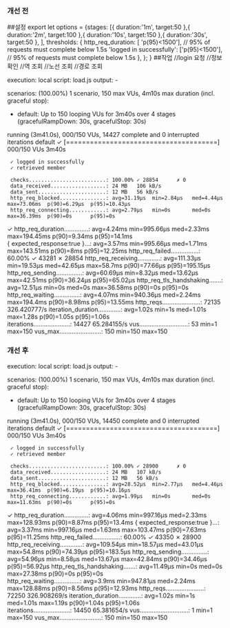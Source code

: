 ### 개선 전
##설정
       export let options = {stages: [{
            duration:'1m', target:50
        },{
            duration:'2m', target:100
        },{
            duration:'10s', target:150
        },{
            duration:'30s', target:50
        }, ],
        thresholds:
        {
            http_req_duration: [
            'p(95)<1500'], // 95% of requests must complete below 1.5s 'logged in successfully': ['p(95)<1500'], // 95% of requests must complete below 1.5s }, };
        }
##작업
    //login 요청
    //정보확인
    //역 조회
    //노선 조회
    //경로 조회


execution: local
script: load.js
output: -

scenarios: (100.00%) 1 scenario, 150 max VUs, 4m10s max duration (incl. graceful stop):
* default: Up to 150 looping VUs for 3m40s over 4 stages (gracefulRampDown: 30s, gracefulStop: 30s)


running (3m41.0s), 000/150 VUs, 14427 complete and 0 interrupted iterations
default ✓ [======================================] 000/150 VUs  3m40s

     ✓ logged in successfully
     ✓ retrieved member

     checks.........................: 100.00% ✓ 28854      ✗ 0    
     data_received..................: 24 MB   106 kB/s
     data_sent......................: 12 MB   56 kB/s
     http_req_blocked...............: avg=31.19µs  min=2.84µs   med=4.44µs  max=73.06ms  p(90)=6.29µs  p(95)=10.43µs 
     http_req_connecting............: avg=2.79µs   min=0s       med=0s      max=36.39ms  p(90)=0s      p(95)=0s      
✓ http_req_duration..............: avg=4.24ms   min=995.66µs med=2.33ms  max=194.45ms p(90)=9.34ms  p(95)=14.1ms  
{ expected_response:true }...: avg=3.57ms   min=995.66µs med=1.71ms  max=143.51ms p(90)=8ms     p(95)=12.25ms
http_req_failed................: 60.00%  ✓ 43281      ✗ 28854
http_req_receiving.............: avg=111.33µs min=19.53µs  med=42.65µs max=58.7ms   p(90)=77.66µs p(95)=195.15µs
http_req_sending...............: avg=60.69µs  min=8.32µs   med=13.62µs max=42.51ms  p(90)=36.24µs p(95)=65.02µs
http_req_tls_handshaking.......: avg=12.51µs  min=0s       med=0s      max=36.58ms  p(90)=0s      p(95)=0s      
http_req_waiting...............: avg=4.07ms   min=940.36µs med=2.24ms  max=194.4ms  p(90)=8.98ms  p(95)=13.55ms
http_reqs......................: 72135   326.420777/s
iteration_duration.............: avg=1.02s    min=1s       med=1.01s   max=1.28s    p(90)=1.05s   p(95)=1.06s   
iterations.....................: 14427   65.284155/s
vus............................: 53      min=1        max=150
vus_max........................: 150     min=150      max=150


### 개선 후
execution: local
script: load.js
output: -

scenarios: (100.00%) 1 scenario, 150 max VUs, 4m10s max duration (incl. graceful stop):
* default: Up to 150 looping VUs for 3m40s over 4 stages (gracefulRampDown: 30s, gracefulStop: 30s)


running (3m41.0s), 000/150 VUs, 14450 complete and 0 interrupted iterations
default ✓ [======================================] 000/150 VUs  3m40s

     ✓ logged in successfully
     ✓ retrieved member

     checks.........................: 100.00% ✓ 28900      ✗ 0    
     data_received..................: 24 MB   107 kB/s
     data_sent......................: 12 MB   56 kB/s
     http_req_blocked...............: avg=28.52µs  min=2.77µs   med=4.46µs  max=36.41ms  p(90)=6.19µs  p(95)=10.16µs
     http_req_connecting............: avg=1.99µs   min=0s       med=0s      max=11.63ms  p(90)=0s      p(95)=0s     
✓ http_req_duration..............: avg=4.06ms   min=997.16µs med=2.33ms  max=128.93ms p(90)=8.87ms  p(95)=13.4ms
{ expected_response:true }...: avg=3.37ms   min=997.16µs med=1.63ms  max=103.47ms p(90)=7.63ms  p(95)=11.25ms
http_req_failed................: 60.00%  ✓ 43350      ✗ 28900
http_req_receiving.............: avg=109.54µs min=18.57µs  med=43.01µs max=54.8ms   p(90)=74.39µs p(95)=183.5µs
http_req_sending...............: avg=54.96µs  min=8.58µs   med=13.67µs max=42.84ms  p(90)=34.46µs p(95)=56.92µs
http_req_tls_handshaking.......: avg=11.49µs  min=0s       med=0s      max=27.38ms  p(90)=0s      p(95)=0s     
http_req_waiting...............: avg=3.9ms    min=947.81µs med=2.24ms  max=128.88ms p(90)=8.56ms  p(95)=12.93ms
http_reqs......................: 72250   326.908269/s
iteration_duration.............: avg=1.02s    min=1s       med=1.01s   max=1.19s    p(90)=1.04s   p(95)=1.06s  
iterations.....................: 14450   65.381654/s
vus............................: 1       min=1        max=150
vus_max........................: 150     min=150      max=150

